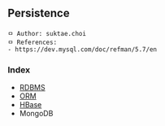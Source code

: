 ## Persistence

```
ㅁ Author: suktae.choi
ㅁ References:
- https://dev.mysql.com/doc/refman/5.7/en
```

### Index

- [RDBMS](rdbms)
- [ORM](orm)
- [HBase](http://engineering.vcnc.co.kr/2014/05/hbase-schema-in-between)
- MongoDB


